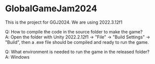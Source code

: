 # GlobalGameJam2024
This is the project for GGJ2024. We are using 2022.3.12f1

Q: How to compile the code in the source folder to make the game?  
A: Open the folder with Unity 2022.2.12f1 -> "File" -> "Build Settings" -> "Build", then a .exe file should be compiled and ready to run the game.

Q: What environment is needed to run the game in the released folder?  
A: Windows
